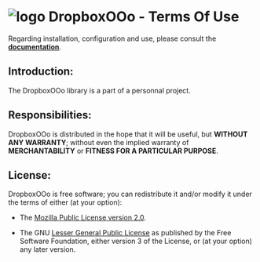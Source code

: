 # ![logo][1] DropboxOOo - Terms Of Use

Regarding installation, configuration and use,
please consult the **[documentation][2]**.

## Introduction:

The DropboxOOo library is a part of a personnal project.

## Responsibilities:

DropboxOOo is distributed in the hope that it will be useful,
but **WITHOUT ANY WARRANTY**; without even the implied warranty of
**MERCHANTABILITY** or **FITNESS FOR A PARTICULAR PURPOSE**.

## License:

DropboxOOo is free software; you can redistribute it and/or
modify it under the terms of either (at your option):

- The [Mozilla Public License version 2.0][3].

- The GNU [Lesser General Public License][4] as published by the Free Software
Foundation, either version 3 of the License, or (at your option) any later version.

[1]: <https://prrvchr.github.io/DropboxOOo/img/DropboxOOo.png>
[2]: <https://prrvchr.github.io/DropboxOOo/>
[3]: <http://mozilla.org/MPL/2.0/>
[4]: <http://www.gnu.org/licenses/lgpl-3.0.html>
